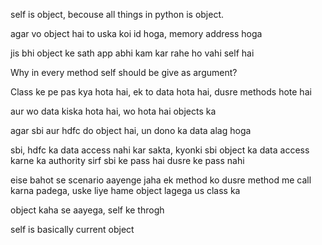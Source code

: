 self is object, becouse all things in python is object.

agar vo object hai to uska koi id hoga, memory address hoga

jis bhi object ke sath app abhi kam kar rahe ho vahi self hai

Why in every method self should be give as argument?

Class ke pe pas kya hota hai, ek to data hota hai, dusre methods hote hai

aur wo data kiska hota hai, wo hota hai objects ka

agar sbi aur hdfc do object hai, un dono ka data alag hoga

sbi, hdfc ka data access nahi kar sakta, kyonki sbi object ka data access karne ka authority sirf sbi ke pass hai dusre ke pass nahi

eise bahot se scenario aayenge jaha ek method ko dusre method me call karna padega, uske liye hame object lagega us class ka

object kaha se aayega, self ke throgh

self is basically current object
